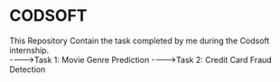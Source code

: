# CODSOFT
This Repository Contain the task completed by me during the Codsoft internship.                                 
---->Task 1: Movie Genre Prediction
---->Task 2: Credit Card Fraud Detection
